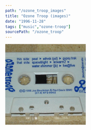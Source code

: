 ```yaml
---
path: "/ozone_troop_images"
title: "Ozone Troop (images)"
date: "1996-11-28"
tags: ["music","ozone-troop"]
sourcePath: "/ozone_troop"
---
```


 ![ozone_tape.jpg_hexagon.jpeg](ozone_tape.jpg_hexagon.jpeg)